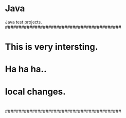 # Java
Java test projects.
###########################################
#                                         #
#   This is very intersting.              #
#                                         #
#   Ha ha ha..                            #
#                                         #
#   local changes.                        #
#                                         #
###########################################